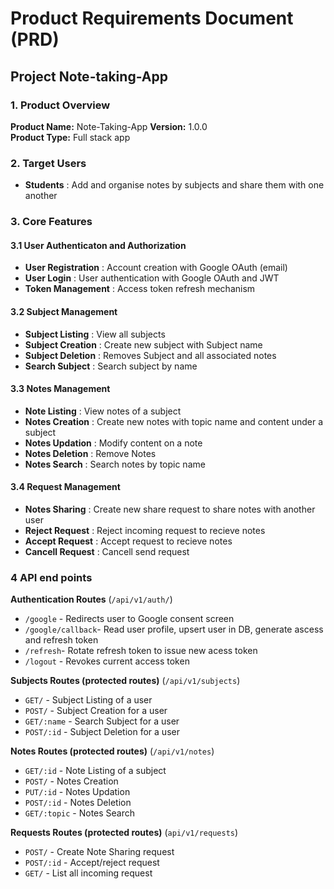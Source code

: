 # Product Requirements Document (PRD)

## Project Note-taking-App

### 1. Product Overview

**Product Name:** Note-Taking-App
**Version:** 1.0.0  
**Product Type:** Full stack app

### 2. Target Users

- **Students** : Add and organise notes by subjects and share them with one another

### 3. Core Features

#### 3.1 User Authenticaton and Authorization

- **User Registration** : Account creation with Google OAuth (email)
- **User Login** : User authentication with Google OAuth and JWT
- **Token Management** : Access token refresh mechanism

#### 3.2 Subject Management

- **Subject Listing** : View all subjects
- **Subject Creation** : Create new subject with Subject name
- **Subject Deletion** : Removes Subject and all associated notes
- **Search Subject** : Search subject by name

#### 3.3 Notes Management

- **Note Listing** : View notes of a subject
- **Notes Creation** : Create new notes with topic name and content under a subject
- **Notes Updation** : Modify content on a note
- **Notes Deletion** : Remove Notes
- **Notes Search** : Search notes by topic name

#### 3.4 Request Management

- **Notes Sharing** : Create new share request to share notes with another user
- **Reject Request** : Reject incoming request to recieve notes
- **Accept Request** : Accept request to recieve notes
- **Cancell Request** : Cancell send request

### 4 API end points

**Authentication Routes** (`/api/v1/auth/`)

- `/google` - Redirects user to Google consent screen
- `/google/callback`- Read user profile, upsert user in DB, generate ascess and refresh token
- `/refresh`- Rotate refresh token to issue new acess token
- `/logout` - Revokes current access token

**Subjects Routes (protected routes)** (`/api/v1/subjects`)

- `GET/` - Subject Listing of a user
- `POST/` - Subject Creation for a user
- `GET/:name` - Search Subject for a user
- `POST/:id` - Subject Deletion for a user

**Notes Routes (protected routes)** (`/api/v1/notes`)

- `GET/:id` - Note Listing of a subject
- `POST/` - Notes Creation
- `PUT/:id` - Notes Updation
- `POST/:id` - Notes Deletion
- `GET/:topic` - Notes Search

**Requests Routes (protected routes)** (`api/v1/requests`)

- `POST/` - Create Note Sharing request
- `POST/:id` - Accept/reject request
- `GET/` - List all incoming request
